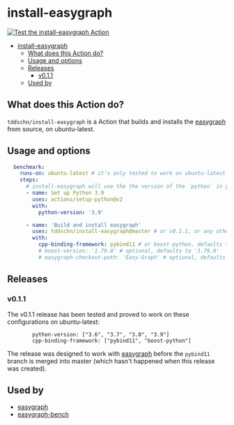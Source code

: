 # install-easygraph


[![Test the install-easygraph Action](https://github.com/tddschn/install-easygraph/actions/workflows/test.yaml/badge.svg)](https://github.com/tddschn/install-easygraph/actions/workflows/test.yaml)


- [install-easygraph](#install-easygraph)
  - [What does this Action do?](#what-does-this-action-do)
  - [Usage and options](#usage-and-options)
  - [Releases](#releases)
    - [v0.1.1](#v011)
  - [Used by](#used-by)

## What does this Action do?

`tddschn/install-easygraph` is a Action that builds and installs the [easygraph](https://github.com/easy-graph/Easy-Graph) from source, on ubuntu-latest.

## Usage and options

```yaml
  benchmark:
    runs-on: ubuntu-latest # it's only tested to work on ubuntu-latest
    steps:
      # install-easygraph will use the the version of the `python` in your path
      - name: Set up Python 3.9
        uses: actions/setup-python@v2
        with:
          python-version: '3.9'

      - name: 'Build and install easygraph'
        uses: tddschn/install-easygraph@master # or v0.1.1, or any other ref
        with:
          cpp-binding-framework: pybind11 # or boost-python, defaults to pybind11
          # boost-version: '1.79.0' # optional, defaults to '1.79.0'
          # easygraph-checkout-path: 'Easy-Graph' # optional, defaults to 'Easy-Graph'
```

## Releases

### v0.1.1

The v0.1.1 release has been tested and proved to work on these configurations on ubuntu-latest:
```
        python-version: ["3.6", "3.7", "3.8", "3.9"]
        cpp-binding-framework: ["pybind11", "boost-python"]
```
The release was designed to work with [easygraph](https://github.com/easy-graph/Easy-Graph) before the `pybind11` branch is merged into master (which hasn't happened when this release was created).

## Used by

- [easygraph](https://github.com/easy-graph/Easy-Graph)
- [easygraph-bench](https://tddschn/easygraph-bench)